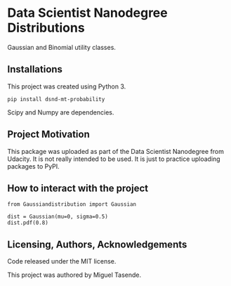 # Data Scientist Nanodegree Distributions
Gaussian and Binomial utility classes.

## Installations
This project was created using Python 3.
```
pip install dsnd-mt-probability
```
Scipy and Numpy are dependencies.

## Project Motivation
This package was uploaded as part of the Data Scientist Nanodegree from Udacity.
It is not really intended to be used. It is just to practice uploading packages to PyPI.

## How to interact with the project
```
from Gaussiandistribution import Gaussian

dist = Gaussian(mu=0, sigma=0.5)
dist.pdf(0.8)
```

## Licensing, Authors, Acknowledgements
Code released under the MIT license.

This project was authored by Miguel Tasende.
